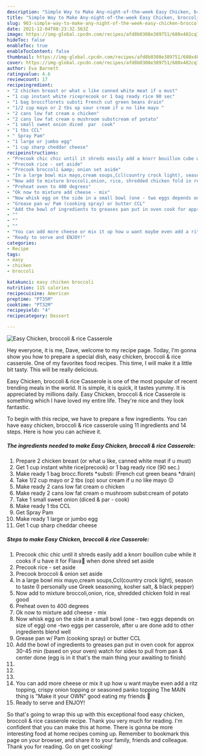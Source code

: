 ```yaml
---
description: "Simple Way to Make Any-night-of-the-week Easy Chicken, broccoli &amp;amp; rice Casserole"
title: "Simple Way to Make Any-night-of-the-week Easy Chicken, broccoli &amp;amp; rice Casserole"
slug: 963-simple-way-to-make-any-night-of-the-week-easy-chicken-broccoli-and-amp-rice-casserole
date: 2021-12-04T08:23:32.563Z
image: https://img-global.cpcdn.com/recipes/afd8b0308e389751/680x482cq70/easy-chicken-broccoli-rice-casserole-recipe-main-photo.jpg
hideToc: false
enableToc: true
enableTocContent: false
thumbnail: https://img-global.cpcdn.com/recipes/afd8b0308e389751/680x482cq70/easy-chicken-broccoli-rice-casserole-recipe-main-photo.jpg
cover: https://img-global.cpcdn.com/recipes/afd8b0308e389751/680x482cq70/easy-chicken-broccoli-rice-casserole-recipe-main-photo.jpg
author: Eva Barnett
ratingvalue: 4.6
reviewcount: 17
recipeingredient:
- "2 chicken breast or what u like canned white meat if u must"
- "1 cup instant white riceprecook or 1 bag ready rice 90 sec"
- "1 bag broccflorets substi French cut green beans drain"
- "1/2 cup mayo or 2 tbs op sour cream if u no like mayo "
- "2 cans low fat cream o chicken"
- "2 cans low fat cream o mushroom substcream of potato"
- "1 small sweet onion diced  par  cook"
- "1 tbs CCL"
- " Spray Pam"
- "1 large or jumbo egg"
- "1 cup sharp cheddar cheese"
recipeinstructions:
- "Precook chic chic until it shreds easily add a knorr bouillon cube while it cooks if u have it for Flava👅 when done shred set aside"
- "Precook rice - set aside"
- "Precook broccoli &amp; onion set aside"
- "In a large bowl mix mayo,cream soups,Ccl(country crock light), season to taste (I personally use Greek seasoning, kosher salt, &amp; black pepper)"
- "Now add to mixture broccoli,onion, rice, shredded chicken fold in real good"
- "Preheat oven to 400 degrees"
- "Ok now to mixture add cheese - mix"
- "Now whisk egg on the side in a small bowl (one - two eggs depends on size of egg) one -two eggs per casserole, after u are done add to other ingredients blend well"
- "Grease pan w/ Pam (cooking spray) or butter CCL"
- "Add the bowl of ingredients to greases pan put in oven cook for approx 30-45 min (based on your oven) watch for sides to pull from pan &amp; center done (egg is in it that&#39;s the main thing your awaiting to finish)"
- ""
- ""
- ""
- "You can add more cheese or mix it up how u want maybe even add a ritz topping, crispy onion topping or seasoned panko topping The MAIN thing is &#34;Make it your OWN&#34; good eating my friends 🍴"
- "Ready to serve and ENJOY!"
categories:
- Recipe
tags:
- easy
- chicken
- broccoli

katakunci: easy chicken broccoli 
nutrition: 115 calories
recipecuisine: American
preptime: "PT35M"
cooktime: "PT32M"
recipeyield: "4"
recipecategory: Dessert

---
```



![Easy Chicken, broccoli &amp; rice Casserole](https://img-global.cpcdn.com/recipes/afd8b0308e389751/680x482cq70/easy-chicken-broccoli-rice-casserole-recipe-main-photo.jpg)

Hey everyone, it is me, Dave, welcome to my recipe page. Today, I'm gonna show you how to prepare a special dish, easy chicken, broccoli &amp; rice casserole. One of my favorites food recipes. This time, I will make it a little bit tasty. This will be really delicious.

Easy Chicken, broccoli &amp; rice Casserole is one of the most popular of recent trending meals in the world. It is simple, it is quick, it tastes yummy. It is appreciated by millions daily. Easy Chicken, broccoli &amp; rice Casserole is something which I have loved my entire life. They're nice and they look fantastic.




To begin with this recipe, we have to prepare a few ingredients. You can have easy chicken, broccoli &amp; rice casserole using 11 ingredients and 14 steps. Here is how you can achieve it.

<!--inarticleads1-->

##### The ingredients needed to make Easy Chicken, broccoli &amp; rice Casserole:

1. Prepare 2 chicken breast (or what u like, canned white meat if u must)
1. Get 1 cup instant white rice(precook) or 1 bag ready rice (90 sec.)
1. Make ready 1 bag brocc.florets *substi: (French cut green beans *drain)
1. Take 1/2 cup mayo or 2 tbs (op) sour cream if u no like mayo 😕
1. Make ready 2 cans low fat cream o chicken
1. Make ready 2 cans low fat cream o mushroom subst:cream of potato
1. Take 1 small sweet onion (diced &amp; par - cook)
1. Make ready 1 tbs CCL
1. Get  Spray Pam
1. Make ready 1 large or jumbo egg
1. Get 1 cup sharp cheddar cheese




<!--inarticleads2-->

##### Steps to make Easy Chicken, broccoli &amp; rice Casserole:

1. Precook chic chic until it shreds easily add a knorr bouillon cube while it cooks if u have it for Flava👅 when done shred set aside
1. Precook rice - set aside
1. Precook broccoli &amp; onion set aside
1. In a large bowl mix mayo,cream soups,Ccl(country crock light), season to taste (I personally use Greek seasoning, kosher salt, &amp; black pepper)
1. Now add to mixture broccoli,onion, rice, shredded chicken fold in real good
1. Preheat oven to 400 degrees
1. Ok now to mixture add cheese - mix
1. Now whisk egg on the side in a small bowl (one - two eggs depends on size of egg) one -two eggs per casserole, after u are done add to other ingredients blend well
1. Grease pan w/ Pam (cooking spray) or butter CCL
1. Add the bowl of ingredients to greases pan put in oven cook for approx 30-45 min (based on your oven) watch for sides to pull from pan &amp; center done (egg is in it that&#39;s the main thing your awaiting to finish)
1. 
1. 
1. 
1. You can add more cheese or mix it up how u want maybe even add a ritz topping, crispy onion topping or seasoned panko topping The MAIN thing is &#34;Make it your OWN&#34; good eating my friends 🍴
1. Ready to serve and ENJOY!



So that's going to wrap this up with this exceptional food easy chicken, broccoli &amp; rice casserole recipe. Thank you very much for reading. I'm confident that you can make this at home. There is gonna be more interesting food at home recipes coming up. Remember to bookmark this page on your browser, and share it to your family, friends and colleague. Thank you for reading. Go on get cooking!

